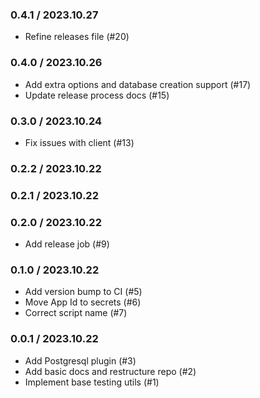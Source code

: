 ### 0.4.1 / 2023.10.27

- Refine releases file (#20)

### 0.4.0 / 2023.10.26

- Add extra options and database creation support (#17)
- Update release process docs (#15)

### 0.3.0 / 2023.10.24

- Fix issues with client (#13)

### 0.2.2 / 2023.10.22

### 0.2.1 / 2023.10.22

### 0.2.0 / 2023.10.22

- Add release job (#9)

### 0.1.0 / 2023.10.22

- Add version bump to CI (#5)
- Move App Id to secrets (#6)
- Correct script name (#7)

### 0.0.1 / 2023.10.22

- Add Postgresql plugin (#3)
- Add basic docs and restructure repo (#2)
- Implement base testing utils (#1)
